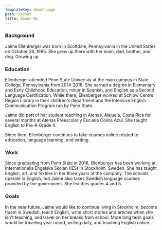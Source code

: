 ```yaml
---
templateKey: about-page
path: /about
title: About Me
---
```

### Background

Jaime Ellenberger was born in Scottdale, Pennsylvania in the United States on October 26, 1995. She grew up there with her mom, dad, brother, and dog. Growing up 

### Education

Ellenberger attended Penn State Univeristy at the main campus in State College, Pennsylvania from 2014-2018. She earned a degree in Elementary and Early Childhood Education, minor in Spanish, and English as a Second Language Certification. While there, Ellenberger worked at Schlow Centre Region Library in their children's department and the Intensive English Communication Program run by Penn State. 

Jaime did part of her student teaching in Atenas, Alajuela, Costa Rica for several months at Atenas Preescolar y Escuela Colina Azul. She taught English to Pre-K-Grade 4.

Since then, Ellenberger continues to take courses online related to education, language learning, and writing.

### Work

Since graduating from Penn State in 2018, Ellenberger has been working at Internationella Engelska Skolan (IES) in Stockholm, Sweden. She has taught English, art, and textiles in her three years at the company. The schools operate in English, but Jaime also takes Swedish language courses provided by the government. She teaches grades 4 and 5.

### Goals

In the near future, Jaime would like to continue living in Stockholm, become fluent in Swedish, teach English, write short stories and articles when she isn't teaching, and travel on her breaks from school. More long term goals would be traveling year round, writing daily, and teaching English online.